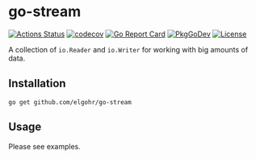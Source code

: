 # go-stream

[![Actions Status](https://github.com/elgohr/go-stream/workflows/Test/badge.svg)](https://github.com/elgohr/go-stream/actions)
[![codecov](https://codecov.io/gh/elgohr/go-stream/branch/main/graph/badge.svg)](https://codecov.io/gh/elgohr/go-stream)
[![Go Report Card](https://goreportcard.com/badge/github.com/elgohr/go-stream)](https://goreportcard.com/report/github.com/elgohr/go-stream)
[![PkgGoDev](https://pkg.go.dev/badge/github.com/elgohr/go-stream)](https://pkg.go.dev/github.com/elgohr/go-stream)
[![License](https://img.shields.io/badge/License-Apache%202.0-blue.svg)](https://github.com/gojp/goreportcard/blob/master/LICENSE)

A collection of `io.Reader` and `io.Writer` for working with big amounts of data.

## Installation

```
go get github.com/elgohr/go-stream
```

## Usage

Please see examples.